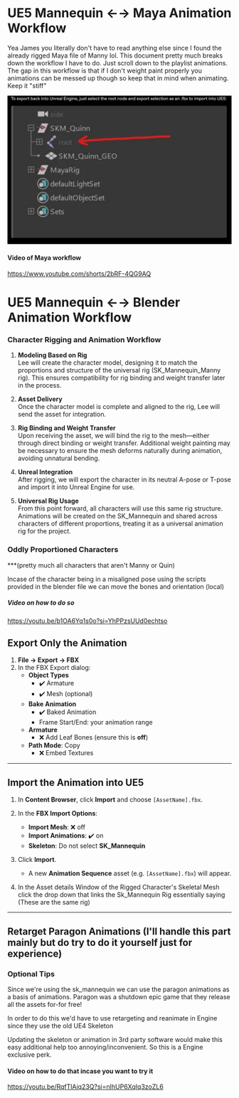# UE5 Mannequin ←→ Maya Animation Workflow  

Yea James you literally don't have to read anything else since I found the already rigged Maya file of Manny lol. This document pretty much breaks down the workflow I have to do. Just scroll down to the playlist animations.
The gap in this workflow is that if I don't weight paint properly you animations can be messed up though so keep that in mind when animating. Keep it "stiff"

![Pasted image 20250604030949](Attachments/Pasted%20image%2020250604030949.png)


#### Video of Maya workflow
https://www.youtube.com/shorts/2bRF-4QG9AQ

# UE5 Mannequin ←→ Blender Animation Workflow

### **Character Rigging and Animation Workflow**

1. **Modeling Based on Rig**  
    Lee will create the character model, designing it to match the proportions and structure of the universal rig (SK_Mannequin_Manny rig). This ensures compatibility for rig binding and weight transfer later in the process.
    
2. **Asset Delivery**  
    Once the character model is complete and aligned to the rig, Lee will send the asset for integration.
    
3. **Rig Binding and Weight Transfer**  
    Upon receiving the asset, we will bind the rig to the mesh—either through direct binding or weight transfer. Additional weight painting may be necessary to ensure the mesh deforms naturally during animation, avoiding unnatural bending. 
    
4. **Unreal Integration**  
    After rigging, we will export the character in its neutral A-pose or T-pose and import it into Unreal Engine for use.
    
5. **Universal Rig Usage**  
    From this point forward, all characters will use this same rig structure. Animations will be created on the SK_Mannequin and shared across characters of different proportions, treating it as a universal animation rig for the project.

### Oddly Proportioned Characters 
***(pretty much all characters that aren't Manny or Quin)

Incase of the character being in a misaligned pose using the scripts provided in the blender file we can move the bones and orientation (local) 
##### Video on how to do so
https://youtu.be/b1OA6Yq1s0o?si=YhPPzsUUd0echtso


## Export Only the Animation

1. **File → Export → FBX**  
2. In the FBX Export dialog:
   - **Object Types**  
     - ✔️ Armature  
     - ✔️ Mesh (optional)
   - **Bake Animation**  
     - ✔️ Baked Animation  
     - Frame Start/End: your animation range
   - **Armature**  
     - ❌ Add Leaf Bones (ensure this is **off**)
   - **Path Mode**: Copy  
     - ❌ Embed Textures  


---

## Import the Animation into UE5

1. In **Content Browser**, click **Import** and choose `[AssetName].fbx`.
2. In the **FBX Import Options**:
   - **Import Mesh**: ❌ off  
   - **Import Animations**: ✔️ on  
   - **Skeleton**: Do not select **SK_Mannequin**
3. Click **Import**.  
   - A new **Animation Sequence** asset (e.g. `[AssetName].fbx`) will appear.

4. In the Asset details Window of the Rigged Character's Skeletal Mesh
	    click the drop down that links the Sk_Mannequin Rig essentially saying (These are the same rig)

---

## Retarget Paragon Animations (I'll handle this part mainly but do try to do it yourself just for experience)

### Optional Tips

Since we're using the sk_mannequin we can use the paragon animations as a basis of animations. Paragon was a shutdown epic game that they release all the assets for-for free!

In order to do this we'd have to use retargeting and reanimate in Engine since they use the old UE4 Skeleton 

Updating the skeleton or animation in 3rd party software would make this easy additional help too annoying/inconvenient. So this is a Engine exclusive perk.

#### Video on how to do that incase you want to try it
https://youtu.be/RqfTlAiq23Q?si=nIhUP6XqIq3zoZL6





